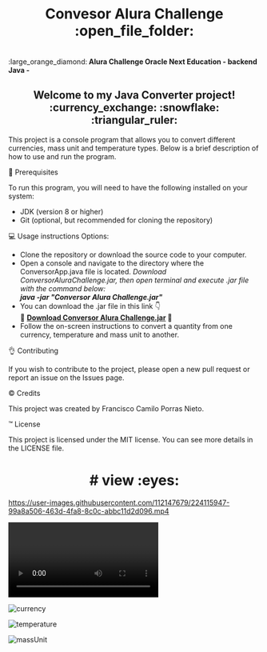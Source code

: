 <h1 align="center"> Convesor Alura Challenge :open_file_folder:</h1>
<br>
:large_orange_diamond:<b> Alura Challenge Oracle Next Education - backend Java - </b>

<h2 align="center">Welcome to my Java Converter project! :currency_exchange: :snowflake: :triangular_ruler:</h2>

This project is a console program that allows you to convert different currencies, mass unit and temperature types. Below is a brief description of how to use and run the program.

:floppy_disk: Prerequisites

To run this program, you will need to have the following installed on your system:

- JDK (version 8 or higher)
- Git (optional, but recommended for cloning the repository)

:computer: Usage instructions
Options:
- Clone the repository or download the source code to your computer.
- Open a console and navigate to the directory where the ConversorApp.java file is located.
*Download ConversorAluraChallenge.jar, then open terminal and execute .jar file with the command below:
<br><b><i> java -jar "Conversor Alura Challenge.jar"</i></b>*
- You can download the .jar file in this link :point_down: <br>
 :link: 
 **[Download Conversor Alura Challenge.jar](https://drive.google.com/file/d/1-X_RP_97gpoL65Hk_9QgN5z_wsHLuSoD/view?usp=share_link) :link:**
- Follow the on-screen instructions to convert a quantity from one currency, temperature and mass unit to another.

:ok_hand: Contributing

If you wish to contribute to the project, please open a new pull request or report an issue on the Issues page.

:copyright: Credits

This project was created by Francisco Camilo Porras Nieto.

:tm: License

This project is licensed under the MIT license. You can see more details in the LICENSE file.


<h1 align="center"> # view :eyes:</h1>


https://user-images.githubusercontent.com/112147679/224115947-99a8a506-463d-4fa8-8c0c-abbc11d2d096.mp4

<video>![menu](https://user-images.githubusercontent.com/112147679/223951094-3a48ec0d-ded2-4a12-aa4e-f53dc15a310c.png)<video>

![currency](https://user-images.githubusercontent.com/112147679/223951137-9b2aa1ce-a049-4eaa-b524-2b6029beb5ff.png)

![temperature](https://user-images.githubusercontent.com/112147679/224110052-e2ed3aac-dbd8-4a0c-bece-e016617124f0.png)

![massUnit](https://user-images.githubusercontent.com/112147679/223951207-09f5eabe-b20e-4165-b060-10c9560761ae.png) 


